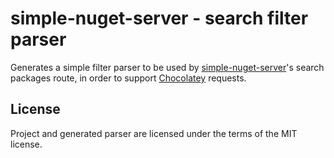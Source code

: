 # simple-nuget-server - search filter parser

Generates a simple filter parser to be used by [simple-nuget-server](https://github.com/Daniel15/simple-nuget-server)'s search packages route, in order to support [Chocolatey](https://chocolatey.org/) requests.

## License

Project and generated parser are licensed under the terms of the MIT license.
